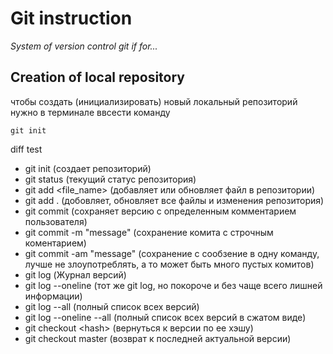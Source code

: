 # Git instruction

*System of version control git if for...*

## Creation of local repository

чтобы создать (инициализировать) новый локальный репозиторий нужно в терминале ввсести команду

    git init


diff test

- git init (создает репозиторий)
- git status (текущий статус репозитория)
- git add \<file_name> (добавляет или обновляет файл в репозитории)
- git add . (добовляет, обновляет все файлы и изменения репозитория)
- git commit (сохраняет версию с определенным комментарием пользователя)
- git commit -m "message" (сохранение комита с строчным коментарием)
- git commit -am "message" (сохранение с сообзение в одну команду, лучше не злоупотреблять, а то может быть много пустых комитов)
- git log (Журнал версий)
- git log --oneline (тот же git log, но покороче и без чаще всего лишней информации)
- git log --all (полный список всех версий)
- git log --oneline --all (полный список всех версий в сжатом виде)
- git checkout \<hash> (вернуться к версии по ее хэшу)
- git checkout master (возврат к последней актуальной версии)

